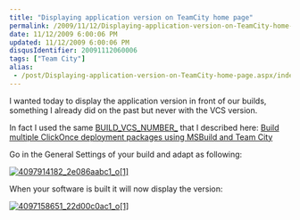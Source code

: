 ```yaml
---
title: "Displaying application version on TeamCity home page"
permalink: /2009/11/12/Displaying-application-version-on-TeamCity-home-page/
date: 11/12/2009 6:00:06 PM
updated: 11/12/2009 6:00:06 PM
disqusIdentifier: 20091112060006
tags: ["Team City"]
alias:
 - /post/Displaying-application-version-on-TeamCity-home-page.aspx/index.html
---
```

I wanted today to display the application version in front of our builds, something I already did on the past but never with the VCS version.

In fact I used the same [BUILD_VCS_NUMBER_<simplified VCS root name>](http://www.jetbrains.net/confluence/display/TCD4/Predefined+Properties) that I described here: [Build multiple ClickOnce deployment packages using MSBuild and Team City](http://weblogs.asp.net/lkempe/archive/2009/11/03/build-multiple-clickonce-deployment-packages-using-msbuild-and-team-city.aspx)
<!-- more -->

Go in the General Settings of your build and adapt as following:

[![4097914182_2e086aabc1_o[1]](http://weblogs.asp.net/blogs/lkempe/4097914182_2e086aabc1_o1_thumb_56C71DFD.png "4097914182_2e086aabc1_o[1]")](http://weblogs.asp.net/blogs/lkempe/4097914182_2e086aabc1_o1_2739253E.png) 

When your software is built it will now display the version:

[![4097158651_22d00c0ac1_o[1]](http://weblogs.asp.net/blogs/lkempe/4097158651_22d00c0ac1_o1_thumb_2101B2D6.png "4097158651_22d00c0ac1_o[1]")](http://weblogs.asp.net/blogs/lkempe/4097158651_22d00c0ac1_o1_54AA1F34.png)
